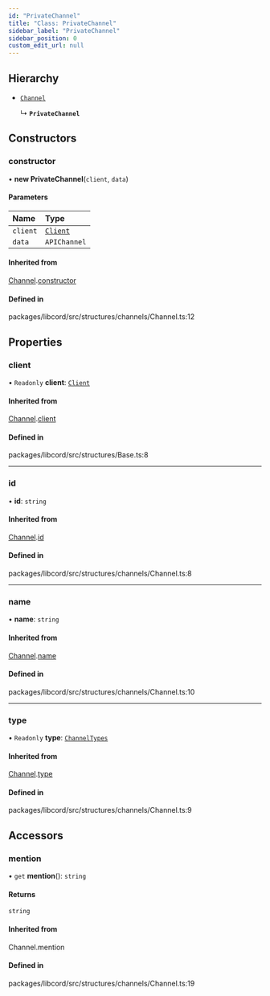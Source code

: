 ```yaml
---
id: "PrivateChannel"
title: "Class: PrivateChannel"
sidebar_label: "PrivateChannel"
sidebar_position: 0
custom_edit_url: null
---
```


## Hierarchy

- [`Channel`](Channel.md)

  ↳ **`PrivateChannel`**

## Constructors

### constructor

• **new PrivateChannel**(`client`, `data`)

#### Parameters

| Name | Type |
| :------ | :------ |
| `client` | [`Client`](Client.md) |
| `data` | `APIChannel` |

#### Inherited from

[Channel](Channel.md).[constructor](Channel.md#constructor)

#### Defined in

packages/libcord/src/structures/channels/Channel.ts:12

## Properties

### client

• `Readonly` **client**: [`Client`](Client.md)

#### Inherited from

[Channel](Channel.md).[client](Channel.md#client)

#### Defined in

packages/libcord/src/structures/Base.ts:8

___

### id

• **id**: `string`

#### Inherited from

[Channel](Channel.md).[id](Channel.md#id)

#### Defined in

packages/libcord/src/structures/channels/Channel.ts:8

___

### name

• **name**: `string`

#### Inherited from

[Channel](Channel.md).[name](Channel.md#name)

#### Defined in

packages/libcord/src/structures/channels/Channel.ts:10

___

### type

• `Readonly` **type**: [`ChannelTypes`](../enums/ChannelTypes.md)

#### Inherited from

[Channel](Channel.md).[type](Channel.md#type)

#### Defined in

packages/libcord/src/structures/channels/Channel.ts:9

## Accessors

### mention

• `get` **mention**(): `string`

#### Returns

`string`

#### Inherited from

Channel.mention

#### Defined in

packages/libcord/src/structures/channels/Channel.ts:19
